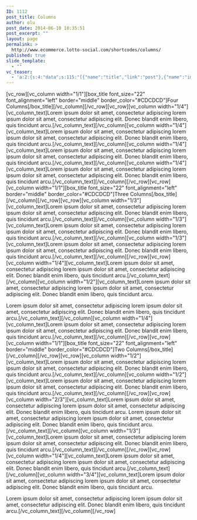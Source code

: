 ```yaml
---
ID: 1112
post_title: Columns
author: olu
post_date: 2014-06-10 10:35:51
post_excerpt: ""
layout: page
permalink: >
  http://www.ecommerce.lotto-social.com/shortcodes/columns/
published: true
slide_template:
  - ""
vc_teaser:
  - 'a:2:{s:4:"data";s:115:"[{"name":"title","link":"post"},{"name":"image","image":"featured","link":"none"},{"name":"text","mode":"excerpt"}]";s:7:"bgcolor";s:0:"";}'
---
```

[vc_row][vc_column width="1/1"][box_title font_size="22" font_alignment="left" border="middle" border_color="#CDCDCD"]Four Columns[/box_title][/vc_column][/vc_row][vc_row][vc_column width="1/4"][vc_column_text]Lorem ipsum dolor sit amet, consectetur adipiscing lorem ipsum dolor sit amet, consectetur adipiscing elit. Donec blandit enim libero, quis tincidunt arcu.[/vc_column_text][/vc_column][vc_column width="1/4"][vc_column_text]Lorem ipsum dolor sit amet, consectetur adipiscing lorem ipsum dolor sit amet, consectetur adipiscing elit. Donec blandit enim libero, quis tincidunt arcu.[/vc_column_text][/vc_column][vc_column width="1/4"][vc_column_text]Lorem ipsum dolor sit amet, consectetur adipiscing lorem ipsum dolor sit amet, consectetur adipiscing elit. Donec blandit enim libero, quis tincidunt arcu.[/vc_column_text][/vc_column][vc_column width="1/4"][vc_column_text]Lorem ipsum dolor sit amet, consectetur adipiscing lorem ipsum dolor sit amet, consectetur adipiscing elit. Donec blandit enim libero, quis tincidunt arcu.[/vc_column_text][/vc_column][/vc_row][vc_row][vc_column width="1/1"][box_title font_size="22" font_alignment="left" border="middle" border_color="#CDCDCD"]Three Columns[/box_title][/vc_column][/vc_row][vc_row][vc_column width="1/3"][vc_column_text]Lorem ipsum dolor sit amet, consectetur adipiscing lorem ipsum dolor sit amet, consectetur adipiscing elit. Donec blandit enim libero, quis tincidunt arcu.[/vc_column_text][/vc_column][vc_column width="1/3"][vc_column_text]Lorem ipsum dolor sit amet, consectetur adipiscing lorem ipsum dolor sit amet, consectetur adipiscing elit. Donec blandit enim libero, quis tincidunt arcu.[/vc_column_text][/vc_column][vc_column width="1/3"][vc_column_text]Lorem ipsum dolor sit amet, consectetur adipiscing lorem ipsum dolor sit amet, consectetur adipiscing elit. Donec blandit enim libero, quis tincidunt arcu.[/vc_column_text][/vc_column][/vc_row][vc_row][vc_column width="1/4"][vc_column_text]Lorem ipsum dolor sit amet, consectetur adipiscing lorem ipsum dolor sit amet, consectetur adipiscing elit. Donec blandit enim libero, quis tincidunt arcu.[/vc_column_text][/vc_column][vc_column width="1/2"][vc_column_text]Lorem ipsum dolor sit amet, consectetur adipiscing lorem ipsum dolor sit amet, consectetur adipiscing elit. Donec blandit enim libero, quis tincidunt arcu.

Lorem ipsum dolor sit amet, consectetur adipiscing lorem ipsum dolor sit amet, consectetur adipiscing elit. Donec blandit enim libero, quis tincidunt arcu.[/vc_column_text][/vc_column][vc_column width="1/4"][vc_column_text]Lorem ipsum dolor sit amet, consectetur adipiscing lorem ipsum dolor sit amet, consectetur adipiscing elit. Donec blandit enim libero, quis tincidunt arcu.[/vc_column_text][/vc_column][/vc_row][vc_row][vc_column width="1/1"][box_title font_size="22" font_alignment="left" border="middle" border_color="#CDCDCD"]Two Columns[/box_title][/vc_column][/vc_row][vc_row][vc_column width="1/2"][vc_column_text]Lorem ipsum dolor sit amet, consectetur adipiscing lorem ipsum dolor sit amet, consectetur adipiscing elit. Donec blandit enim libero, quis tincidunt arcu.[/vc_column_text][/vc_column][vc_column width="1/2"][vc_column_text]Lorem ipsum dolor sit amet, consectetur adipiscing lorem ipsum dolor sit amet, consectetur adipiscing elit. Donec blandit enim libero, quis tincidunt arcu.[/vc_column_text][/vc_column][/vc_row][vc_row][vc_column width="2/3"][vc_column_text]Lorem ipsum dolor sit amet, consectetur adipiscing lorem ipsum dolor sit amet, consectetur adipiscing elit. Donec blandit enim libero, quis tincidunt arcu. Lorem ipsum dolor sit amet, consectetur adipiscing lorem ipsum dolor sit amet, consectetur adipiscing elit. Donec blandit enim libero, quis tincidunt arcu.[/vc_column_text][/vc_column][vc_column width="1/3"][vc_column_text]Lorem ipsum dolor sit amet, consectetur adipiscing lorem ipsum dolor sit amet, consectetur adipiscing elit. Donec blandit enim libero, quis tincidunt arcu.[/vc_column_text][/vc_column][/vc_row][vc_row][vc_column width="1/4"][vc_column_text]Lorem ipsum dolor sit amet, consectetur adipiscing lorem ipsum dolor sit amet, consectetur adipiscing elit. Donec blandit enim libero, quis tincidunt arcu.[/vc_column_text][/vc_column][vc_column width="3/4"][vc_column_text]Lorem ipsum dolor sit amet, consectetur adipiscing lorem ipsum dolor sit amet, consectetur adipiscing elit. Donec blandit enim libero, quis tincidunt arcu.

Lorem ipsum dolor sit amet, consectetur adipiscing lorem ipsum dolor sit amet, consectetur adipiscing elit. Donec blandit enim libero, quis tincidunt arcu.[/vc_column_text][/vc_column][/vc_row]